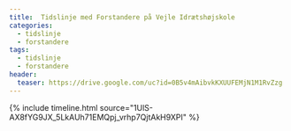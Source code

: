 ```yaml
---
title:  Tidslinje med Forstandere på Vejle Idrætshøjskole
categories:
  - tidslinje
  - forstandere
tags:
  - tidslinje
  - forstandere
header:
  teaser: https://drive.google.com/uc?id=0B5v4mAibvkKXUUFEMjN1M1RvZzg
---
```


{% include timeline.html source="1UlS-AX8fYG9JX_5LkAUh71EMQpj_vrhp7QjtAkH9XPI" %}
